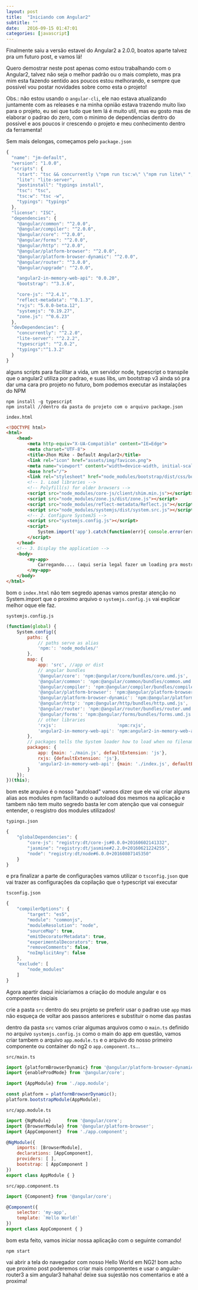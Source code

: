 ```yaml
---
layout: post
title:  "Iniciando com Angular2"
subtitle: ""
date:   2016-09-15 01:47:01
categories: [javascript]
---
```

Finalmente saiu a versão estavel do Angular2 a 2.0.0, boatos aparte talvez pra um futuro post, e vamos lá!

Quero demostrar neste post apenas como estou trabalhando com o Angular2, talvez não seja o melhor padrão ou o mais completo, mas pra mim esta fazendo sentido aos poucos estou melhorando, e sempre que possivel vou postar novidades sobre como esta o projeto!

Obs.: não estou usando o `angular-cli`, ele nao estava atualizando juntamente com as releases e na minha opnião estava trazendo muito lixo para o projeto, eu sei que tudo que tem lá é muito util, mas eu gosto mas de elaborar o padrao do zero, com o minimo de dependencias dentro do possivel e aos poucos ir crescendo o projeto e meu conhecimento dentro da ferramenta!

Sem mais delongas, começamos pelo `package.json`
```javascript
{
  "name": "jm-default",
  "version": "1.0.0",
  "scripts": {
    "start": "tsc && concurrently \"npm run tsc:w\" \"npm run lite\" ",
    "lite": "lite-server",
    "postinstall": "typings install",
    "tsc": "tsc",
    "tsc:w": "tsc -w",
    "typings": "typings"
  },
  "license": "ISC",
  "dependencies": {
    "@angular/common": "^2.0.0",
    "@angular/compiler": "^2.0.0",
    "@angular/core": "^2.0.0",
    "@angular/forms": "^2.0.0",
    "@angular/http": "^2.0.0",
    "@angular/platform-browser": "^2.0.0",
    "@angular/platform-browser-dynamic": "^2.0.0",
    "@angular/router": "^3.0.0",
    "@angular/upgrade": "^2.0.0",

    "angular2-in-memory-web-api": "0.0.20",
    "bootstrap": "^3.3.6",

    "core-js": "^2.4.1",
    "reflect-metadata": "^0.1.3",
    "rxjs": "5.0.0-beta.12",
    "systemjs": "0.19.27",
    "zone.js": "^0.6.23"
  },
  "devDependencies": {
    "concurrently": "^2.2.0",
    "lite-server": "^2.2.2",
    "typescript": "^2.0.2",
    "typings":"^1.3.2"
  }
}
```
alguns scripts para facilitar a vida, um servidor node, typescript o transpile que o angular2 utiliza por padrao, e suas libs, um bootstrap v3 ainda só pra dar uma cara pro projeto no futuro, bom podemos executar as instalações do NPM
```shell
npm install -g typescript
npm install //dentro da pasta do projeto com o arquivo package.json
```

`index.html`
```html
<!DOCTYPE html>
<html>
    <head>
        <meta http-equiv="X-UA-Compatible" content="IE=Edge">
        <meta charset="UTF-8">
        <title>Jhon Mike - Default Angular2</title>
        <link rel="icon" href="assets/img/favicon.png">
        <meta name="viewport" content="width=device-width, initial-scale=1">
        <base href="/">
        <link rel="stylesheet" href="node_modules/bootstrap/dist/css/bootstrap.min.css">
        <!-- 1. Load libraries -->
        <!-- Polyfill(s) for older browsers -->
        <script src="node_modules/core-js/client/shim.min.js"></script>
        <script src="node_modules/zone.js/dist/zone.js"></script>
        <script src="node_modules/reflect-metadata/Reflect.js"></script>
        <script src="node_modules/systemjs/dist/system.src.js"></script>
        <!-- 2. Configure SystemJS -->
        <script src="systemjs.config.js"></script>
        <script>
            System.import('app').catch(function(err){ console.error(err); });
        </script>
    </head>
    <!-- 3. Display the application -->
    <body>
        <my-app>
            Carregando.... (aqui seria legal fazer um loading pra mostrar antes de carregar sua aplicação!)
        </my-app>
    </body>
</html>
```
bom o `index.html` não tem segredo apenas vamos prestar atenção no System.import que o proximo arquivo o `systemjs.config.js` vai explicar melhor oque ele faz.

`systemjs.config.js`
```javascript
(function(global) {
    System.config({
        paths: {
            // paths serve as alias
            'npm:': 'node_modules/'
        },
        map: {
            app: 'src', //app or dist
            // angular bundles
            '@angular/core': 'npm:@angular/core/bundles/core.umd.js',
            '@angular/common': 'npm:@angular/common/bundles/common.umd.js',
            '@angular/compiler': 'npm:@angular/compiler/bundles/compiler.umd.js',
            '@angular/platform-browser': 'npm:@angular/platform-browser/bundles/platform-browser.umd.js',
            '@angular/platform-browser-dynamic': 'npm:@angular/platform-browser-dynamic/bundles/platform-browser-dynamic.umd.js',
            '@angular/http': 'npm:@angular/http/bundles/http.umd.js',
            '@angular/router': 'npm:@angular/router/bundles/router.umd.js',
            '@angular/forms': 'npm:@angular/forms/bundles/forms.umd.js',
            // other libraries
            'rxjs':                       'npm:rxjs',
            'angular2-in-memory-web-api': 'npm:angular2-in-memory-web-api'
        },
        // packages tells the System loader how to load when no filename and/or no extension
        packages: {
            app: {main: './main.js', defaultExtension: 'js'},
            rxjs: {defaultExtension: 'js'},
            'angular2-in-memory-web-api': {main: './index.js', defaultExtension: 'js'}
        }
    });
})(this);
```
bom este arquivo é o nosso "autoload" vamos dizer que ele vai criar alguns alias aos modules npm facilitando o autoload dos mesmos na aplicação e tambem não tem muito segredo basta ler com atenção que vai conseguir entender, o resgistro dos modules utilizados!

`typings.json`
```javascript
{
    "globalDependencies": {
        "core-js": "registry:dt/core-js#0.0.0+20160602141332",
        "jasmine": "registry:dt/jasmine#2.2.0+20160621224255",
        "node": "registry:dt/node#6.0.0+20160807145350"
    }
}
```

e pra finalizar a parte de configurações vamos utilizar o `tsconfig.json` que vai trazer as configurações da copilação que o typescript vai executar

`tsconfig.json`
```javascript
{
    "compilerOptions": {
        "target": "es5",
        "module": "commonjs",
        "moduleResolution": "node",
        "sourceMap": true,
        "emitDecoratorMetadata": true,
        "experimentalDecorators": true,
        "removeComments": false,
        "noImplicitAny": false
    },
    "exclude": [
        "node_modules"
    ]
}
```

Agora apartir daqui iniciariamos a criação do module angular e os componentes iniciais

crie a pasta `src` dentro do seu projeto se preferir usar o padrao use `app` mas não esqueça de voltar aos passos anteriores e substituir o nome das pastas

dentro da pasta `src` vamos criar algumas arquivos como o `main.ts` definido no arquivo `systemjs.config.js` como o main do app em questão, vamos criar tambem o arquivo `app.module.ts` e o arquivo do nosso primeiro componente ou container do ng2 o `app.component.ts`...

`src/main.ts`
```javascript
import {platformBrowserDynamic} from '@angular/platform-browser-dynamic';
import {enableProdMode} from '@angular/core';

import {AppModule} from './app.module';

const platform = platformBrowserDynamic();
platform.bootstrapModule(AppModule);
```

`src/app.module.ts`
```javascript
import {NgModule}      from '@angular/core';
import {BrowserModule} from '@angular/platform-browser';
import {AppComponent}  from './app.component';

@NgModule({
    imports: [BrowserModule],
    declarations: [AppComponent],
    providers: [ ],
    bootstrap: [ AppComponent ]
})
export class AppModule { }
```

`src/app.component.ts`
```javascript
import {Component} from '@angular/core';

@Component({
    selector: 'my-app',
    template: `Hello World!`
})
export class AppComponent { }
```

bom esta feito, vamos iniciar nossa aplicação com o seguinte comando!

```shell
npm start
```
vai abrir a tela do navegador com nosso Hello World em NG2! bom acho que proximo post poderemos criar mais componentes e usar o angular-router3 a sim angular3 hahaha! deixe sua sujestão nos comentarios e até a proxima!

